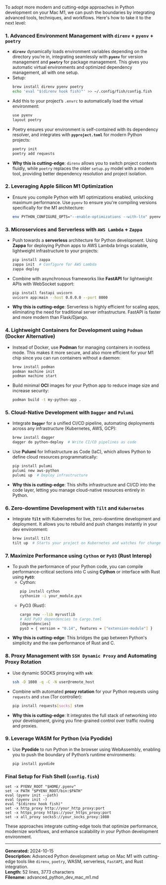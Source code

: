 To adopt more modern and cutting-edge approaches in Python development on your Mac M1, we can push the boundaries by integrating advanced tools, techniques, and workflows. Here's how to take it to the next level:

### 1. **Advanced Environment Management with `direnv` + `pyenv` + `poetry`**

- **`direnv`** dynamically loads environment variables depending on the directory you’re in, integrating seamlessly with **`pyenv`** for version management and **`poetry`** for package management. This gives you automatic virtual environments and optimized dependency management, all with one setup.
- Setup:
  ```bash
  brew install direnv pyenv poetry
  echo 'eval "$(direnv hook fish)"' >> ~/.config/fish/config.fish
  ```
- Add this to your project’s `.envrc` to automatically load the virtual environment:
  ```bash
  use pyenv
  layout poetry
  ```
- Poetry ensures your environment is self-contained with its dependency resolver, and integrates with **`pyproject.toml`** for modern Python projects:
  ```bash
  poetry init
  poetry add requests
  ```
- **Why this is cutting-edge**: `direnv` allows you to switch project contexts fluidly, while `poetry` replaces the older `setup.py` model with a modern tool, providing better dependency resolution and project isolation.

### 2. **Leveraging **Apple Silicon** M1 Optimization**

- Ensure you compile Python with M1 optimizations enabled, unlocking maximum performance. Use `pyenv` to ensure you're compiling versions specifically for the M1 architecture:
  ```bash
  env PYTHON_CONFIGURE_OPTS="--enable-optimizations --with-lto" pyenv install 3.11.5
  ```

### 3. **Microservices and Serverless with `AWS Lambda` + `Zappa`**

- Push towards a **serverless** architecture for Python development. Using **Zappa** for deploying Python apps to AWS Lambda brings scalable, lightweight infrastructure to your projects:
  ```bash
  pip install zappa
  zappa init  # Configure for AWS Lambda
  zappa deploy
  ```
- Combine with asynchronous frameworks like **FastAPI** for lightweight APIs with WebSocket support:
  ```bash
  pip install fastapi uvicorn
  uvicorn app:main --host 0.0.0.0 --port 8000
  ```
- **Why this is cutting-edge**: Serverless is highly efficient for scaling apps, eliminating the need for traditional server infrastructure. FastAPI is faster and more modern than Flask/Django.

### 4. **Lightweight Containers for Development using `Podman` (Docker Alternative)**

- Instead of Docker, use **Podman** for managing containers in rootless mode. This makes it more secure, and also more efficient for your M1 chip since you can run containers without a daemon:
  ```bash
  brew install podman
  podman machine init
  podman machine start
  ```
- Build minimal **OCI** images for your Python app to reduce image size and increase security:
  ```bash
  podman build -t my-python-app .
  ```

### 5. **Cloud-Native Development with `Dagger` and `Pulumi`**

- Integrate **`Dagger`** for a unified CI/CD pipeline, automating deployments across any infrastructure (Kubernetes, AWS, GCP):
  ```bash
  brew install dagger
  dagger do python-deploy  # Write CI/CD pipelines as code
  ```
- Use **Pulumi** for Infrastructure as Code (IaC), which allows Python to define cloud resources programmatically:
  ```bash
  pip install pulumi
  pulumi new aws-python
  pulumi up  # Deploy infrastructure
  ```
- **Why this is cutting-edge**: This shifts infrastructure and CI/CD into the code layer, letting you manage cloud-native resources entirely in Python.

### 6. **Zero-downtime Development with `Tilt` and `Kubernetes`**

- Integrate **`Tilt`** with Kubernetes for live, zero-downtime development and deployment. It allows you to rebuild and push changes instantly in your dev environment:
  ```bash
  brew install tilt
  tilt up  # Starts your project on Kubernetes and watches for changes
  ```

### 7. **Maximize Performance using `Cython` or `PyO3` (Rust Interop)**

- To push the performance of your Python code, you can compile performance-critical sections into C using **Cython** or interface with Rust using **`PyO3`**:
  - Cython:
    ```bash
    pip install cython
    cythonize -i your_module.pyx
    ```
  - PyO3 (Rust):
    ```bash
    cargo new --lib myrustlib
    # Add PyO3 dependencies to Cargo.toml
    [dependencies]
    pyo3 = { version = "0.14", features = ["extension-module"] }
    ```
- **Why this is cutting-edge**: This bridges the gap between Python's simplicity and the raw performance of Rust and C.

### 8. **Proxy Management with `SSH Dynamic Proxy` and Automating Proxy Rotation**

- Use dynamic SOCKS proxying with **`ssh`**:
  ```bash
  ssh -D 1080 -q -C -N user@remote_host
  ```
- Combine with automated **proxy rotation** for your Python requests using `requests` and `stem` (Tor controller):
  ```bash
  pip install requests[socks] stem
  ```
- **Why this is cutting-edge**: It integrates the full stack of networking into your development, giving you fine-grained control over traffic routing and proxies.

### 9. **Leverage WASM for Python (via Pyodide)**

- Use **Pyodide** to run Python in the browser using WebAssembly, enabling you to push the boundary of Python’s runtime environments:
  ```bash
  pip install pyodide
  ```

### Final Setup for Fish Shell (`config.fish`)

```fish
set -x PYENV_ROOT "$HOME/.pyenv"
set -x PATH "$PYENV_ROOT/bin:$PATH"
eval (pyenv init --path)
eval (pyenv init -)
eval "$(direnv hook fish)"
set -x http_proxy http://your_http_proxy:port
set -x https_proxy https://your_https_proxy:port
set -x all_proxy socks5://your_socks_proxy:1080
```

These approaches integrate cutting-edge tools that optimize performance, modernize workflows, and enhance scalability in your Python development environment.

---

**Generated:** 2024-10-15  
**Description:** Advanced Python development setup on Mac M1 with cutting-edge tools like `direnv`, `poetry`, WASM, serverless, `FastAPI`, and Rust integration.  
**Length:** 52 lines, 3773 characters  
**Filename:** advanced_python_dev_mac_m1.md
